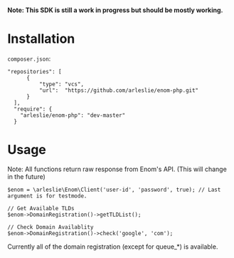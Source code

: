 #### Note: This SDK is still a work in progress but should be mostly working.

# Installation
`composer.json`:
```
"repositories": [
      {
          "type": "vcs",
          "url":  "https://github.com/arleslie/enom-php.git"
      }
  ],
  "require": {
    "arleslie/enom-php": "dev-master"
  }
  ```

# Usage
Note: All functions return raw response from Enom's API. (This will change in the future)
```
$enom = \arleslie\Enom\Client('user-id', 'password', true); // Last argument is for testmode.

// Get Available TLDs
$enom->DomainRegistration()->getTLDList();

// Check Domain Availablity
$enom->DomainRegistration()->check('google', 'com');
```

Currently all of the domain registration (except for queue_*) is available.
